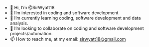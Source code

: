 - 👋 Hi, I’m @SirWyatt18
- 👀 I’m interested in coding and software development
- 🌱 I’m currently learning coding, software development and data analysis.
- 💞️ I’m looking to collaborate on coding and software development projects/automation.
- 📫 How to reach me, at my email: sirwyatt18@gmail.com

<!---
SirWyatt18/SirWyatt18 is a ✨ special ✨ repository because its `README.md` (this file) appears on your GitHub profile.
You can click the Preview link to take a look at your changes.
--->
